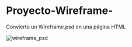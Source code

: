# Proyecto-Wireframe-
Convierto un Wireframe.psd en una página HTML

![wireframe_psd](https://user-images.githubusercontent.com/72544391/110462807-71298a00-80d1-11eb-897a-2c055677203c.jpg)
